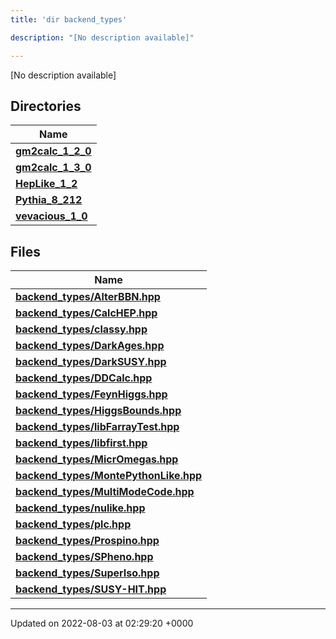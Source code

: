 ```yaml
---
title: 'dir backend_types'

description: "[No description available]"

---
```







[No description available]

## Directories

| Name           |
| -------------- |
| **[gm2calc_1_2_0](/documentation/code/darkbit_development/files/dir_3882af314fbae13225da1aacf68a32d3/#dir-gm2calc-1-2-0)**  |
| **[gm2calc_1_3_0](/documentation/code/darkbit_development/files/dir_e3ec43b41a0f060c1c56e88f55222135/#dir-gm2calc-1-3-0)**  |
| **[HepLike_1_2](/documentation/code/darkbit_development/files/dir_6fccc6c9828a1b32c79249090280a5fa/#dir-heplike-1-2)**  |
| **[Pythia_8_212](/documentation/code/darkbit_development/files/dir_f6265655d4928eb9f90e439e34e335a8/#dir-pythia-8-212)**  |
| **[vevacious_1_0](/documentation/code/darkbit_development/files/dir_f1f2e6ca6d947d21943ec8ed42424e5a/#dir-vevacious-1-0)**  |

## Files

| Name           |
| -------------- |
| **[backend_types/AlterBBN.hpp](/documentation/code/darkbit_development/files/alterbbn_8hpp/#file-alterbbn.hpp)**  |
| **[backend_types/CalcHEP.hpp](/documentation/code/darkbit_development/files/calchep_8hpp/#file-calchep.hpp)**  |
| **[backend_types/classy.hpp](/documentation/code/darkbit_development/files/classy_8hpp/#file-classy.hpp)**  |
| **[backend_types/DarkAges.hpp](/documentation/code/darkbit_development/files/darkages_8hpp/#file-darkages.hpp)**  |
| **[backend_types/DarkSUSY.hpp](/documentation/code/darkbit_development/files/darksusy_8hpp/#file-darksusy.hpp)**  |
| **[backend_types/DDCalc.hpp](/documentation/code/darkbit_development/files/ddcalc_8hpp/#file-ddcalc.hpp)**  |
| **[backend_types/FeynHiggs.hpp](/documentation/code/darkbit_development/files/feynhiggs_8hpp/#file-feynhiggs.hpp)**  |
| **[backend_types/HiggsBounds.hpp](/documentation/code/darkbit_development/files/higgsbounds_8hpp/#file-higgsbounds.hpp)**  |
| **[backend_types/libFarrayTest.hpp](/documentation/code/darkbit_development/files/libfarraytest_8hpp/#file-libfarraytest.hpp)**  |
| **[backend_types/libfirst.hpp](/documentation/code/darkbit_development/files/libfirst_8hpp/#file-libfirst.hpp)**  |
| **[backend_types/MicrOmegas.hpp](/documentation/code/darkbit_development/files/micromegas_8hpp/#file-micromegas.hpp)**  |
| **[backend_types/MontePythonLike.hpp](/documentation/code/darkbit_development/files/montepythonlike_8hpp/#file-montepythonlike.hpp)**  |
| **[backend_types/MultiModeCode.hpp](/documentation/code/darkbit_development/files/multimodecode_8hpp/#file-multimodecode.hpp)**  |
| **[backend_types/nulike.hpp](/documentation/code/darkbit_development/files/nulike_8hpp/#file-nulike.hpp)**  |
| **[backend_types/plc.hpp](/documentation/code/darkbit_development/files/plc_8hpp/#file-plc.hpp)**  |
| **[backend_types/Prospino.hpp](/documentation/code/darkbit_development/files/prospino_8hpp/#file-prospino.hpp)**  |
| **[backend_types/SPheno.hpp](/documentation/code/darkbit_development/files/spheno_8hpp/#file-spheno.hpp)**  |
| **[backend_types/SuperIso.hpp](/documentation/code/darkbit_development/files/superiso_8hpp/#file-superiso.hpp)**  |
| **[backend_types/SUSY-HIT.hpp](/documentation/code/darkbit_development/files/susy-hit_8hpp/#file-susy-hit.hpp)**  |






-------------------------------

Updated on 2022-08-03 at 02:29:20 +0000
